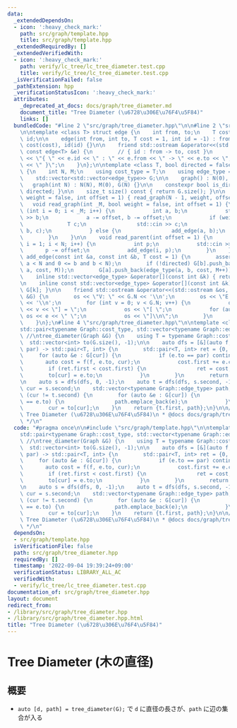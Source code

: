 ```yaml
---
data:
  _extendedDependsOn:
  - icon: ':heavy_check_mark:'
    path: src/graph/template.hpp
    title: src/graph/template.hpp
  _extendedRequiredBy: []
  _extendedVerifiedWith:
  - icon: ':heavy_check_mark:'
    path: verify/lc_tree/lc_tree_diameter.test.cpp
    title: verify/lc_tree/lc_tree_diameter.test.cpp
  _isVerificationFailed: false
  _pathExtension: hpp
  _verificationStatusIcon: ':heavy_check_mark:'
  attributes:
    _deprecated_at_docs: docs/graph/tree_diameter.md
    document_title: "Tree Diameter (\u6728\u306E\u76F4\u5F84)"
    links: []
  bundledCode: "#line 2 \"src/graph/tree_diameter.hpp\"\n\n#line 2 \"src/graph/template.hpp\"\
    \n\ntemplate <class T> struct edge {\n    int from, to;\n    T cost;\n    int\
    \ id;\n\n    edge(int from, int to, T cost = 1, int id = -1) : from(from), to(to),\
    \ cost(cost), id(id) {}\n\n    friend std::ostream &operator<<(std::ostream &os,\
    \ const edge<T> &e) {\n        // { id : from -> to, cost }\n        return os\
    \ << \"{ \" << e.id << \" : \" << e.from << \" -> \" << e.to << \", \" << e.cost\
    \ << \" }\";\n    }\n};\n\ntemplate <class T, bool directed = false> struct graph\
    \ {\n    int N, M;\n    using cost_type = T;\n    using edge_type = edge<T>;\n\
    \    std::vector<std::vector<edge_type>> G;\n\n    graph() : N(0), M(0) {}\n \
    \   graph(int N) : N(N), M(0), G(N) {}\n\n    constexpr bool is_directed() { return\
    \ directed; }\n\n    size_t size() const { return G.size(); }\n\n    void read_tree(bool\
    \ weight = false, int offset = 1) { read_graph(N - 1, weight, offset); }\n\n \
    \   void read_graph(int _M, bool weight = false, int offset = 1) {\n        for\
    \ (int i = 0; i < _M; i++) {\n            int a, b;\n            std::cin >> a\
    \ >> b;\n            a -= offset, b -= offset;\n            if (weight) {\n  \
    \              T c;\n                std::cin >> c;\n                add_edge(a,\
    \ b, c);\n            } else {\n                add_edge(a, b);\n            }\n\
    \        }\n    }\n\n    void read_parent(int offset = 1) {\n        for (int\
    \ i = 1; i < N; i++) {\n            int p;\n            std::cin >> p;\n     \
    \       p -= offset;\n            add_edge(i, p);\n        }\n    }\n\n    void\
    \ add_edge(const int &a, const int &b, T cost = 1) {\n        assert(0 <= a and\
    \ a < N and 0 <= b and b < N);\n        if (!directed) G[b].push_back(edge_type(b,\
    \ a, cost, M));\n        G[a].push_back(edge_type(a, b, cost, M++));\n    }\n\n\
    \    inline std::vector<edge_type> &operator[](const int &k) { return G[k]; }\n\
    \n    inline const std::vector<edge_type> &operator[](const int &k) const { return\
    \ G[k]; }\n\n    friend std::ostream &operator<<(std::ostream &os, const graph<T>\
    \ &G) {\n        os << \"V: \" << G.N << '\\n';\n        os << \"E: \" << G.M\
    \ << '\\n';\n        for (int v = 0; v < G.N; v++) {\n            os << \"G[\"\
    \ << v << \"] = \";\n            os << \"[ \";\n            for (auto &e : G[v])\
    \ os << e << \" \";\n            os << \"]\\n\";\n        }\n        return os;\n\
    \    }\n};\n#line 4 \"src/graph/tree_diameter.hpp\"\n\ntemplate <class Graph>\n\
    std::pair<typename Graph::cost_type, std::vector<typename Graph::edge_type>> \
    \ //\ntree_diameter(Graph &G) {\n    using T = typename Graph::cost_type;\n  \
    \  std::vector<int> to(G.size(), -1);\n\n    auto dfs = [&](auto f, int cur, int\
    \ par) -> std::pair<T, int> {\n        std::pair<T, int> ret = {0, cur};\n   \
    \     for (auto &e : G[cur]) {\n            if (e.to == par) continue;\n     \
    \       auto cost = f(f, e.to, cur);\n            cost.first += e.cost;\n    \
    \        if (ret.first < cost.first) {\n                ret = cost;\n        \
    \        to[cur] = e.to;\n            }\n        }\n        return ret;\n    };\n\
    \n    auto s = dfs(dfs, 0, -1);\n    auto t = dfs(dfs, s.second, -1);\n\n    int\
    \ cur = s.second;\n    std::vector<typename Graph::edge_type> path;\n    while\
    \ (cur != t.second) {\n        for (auto &e : G[cur]) {\n            if (to[cur]\
    \ == e.to) {\n                path.emplace_back(e);\n            }\n        }\n\
    \        cur = to[cur];\n    }\n    return {t.first, path};\n}\n\n/**\n * @brief\
    \ Tree Diameter (\u6728\u306E\u76F4\u5F84)\n * @docs docs/graph/tree_diameter.md\n\
    \ */\n"
  code: "#pragma once\n\n#include \"src/graph/template.hpp\"\n\ntemplate <class Graph>\n\
    std::pair<typename Graph::cost_type, std::vector<typename Graph::edge_type>> \
    \ //\ntree_diameter(Graph &G) {\n    using T = typename Graph::cost_type;\n  \
    \  std::vector<int> to(G.size(), -1);\n\n    auto dfs = [&](auto f, int cur, int\
    \ par) -> std::pair<T, int> {\n        std::pair<T, int> ret = {0, cur};\n   \
    \     for (auto &e : G[cur]) {\n            if (e.to == par) continue;\n     \
    \       auto cost = f(f, e.to, cur);\n            cost.first += e.cost;\n    \
    \        if (ret.first < cost.first) {\n                ret = cost;\n        \
    \        to[cur] = e.to;\n            }\n        }\n        return ret;\n    };\n\
    \n    auto s = dfs(dfs, 0, -1);\n    auto t = dfs(dfs, s.second, -1);\n\n    int\
    \ cur = s.second;\n    std::vector<typename Graph::edge_type> path;\n    while\
    \ (cur != t.second) {\n        for (auto &e : G[cur]) {\n            if (to[cur]\
    \ == e.to) {\n                path.emplace_back(e);\n            }\n        }\n\
    \        cur = to[cur];\n    }\n    return {t.first, path};\n}\n\n/**\n * @brief\
    \ Tree Diameter (\u6728\u306E\u76F4\u5F84)\n * @docs docs/graph/tree_diameter.md\n\
    \ */\n"
  dependsOn:
  - src/graph/template.hpp
  isVerificationFile: false
  path: src/graph/tree_diameter.hpp
  requiredBy: []
  timestamp: '2022-09-04 19:39:24+09:00'
  verificationStatus: LIBRARY_ALL_AC
  verifiedWith:
  - verify/lc_tree/lc_tree_diameter.test.cpp
documentation_of: src/graph/tree_diameter.hpp
layout: document
redirect_from:
- /library/src/graph/tree_diameter.hpp
- /library/src/graph/tree_diameter.hpp.html
title: "Tree Diameter (\u6728\u306E\u76F4\u5F84)"
---
```

# Tree Diameter (木の直径)

## 概要

- `auto [d, path] = tree_diameter(G);` で `d` に直径の長さが、`path` に辺の集合が入る
